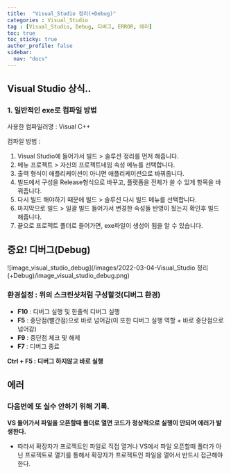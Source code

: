```yaml
---
title:  "Visual_Studio 정리(+Debug)"
categories : Visual_Studio
tag : [Visual_Studio, Debug, 디버그, ERROR, 에러]
toc: true
toc_sticky: true
author_profile: false
sidebar:
  nav: "docs"
---
```


## Visual Studio 상식..


### 1. 일반적인 exe로 컴파일 방법

사용한 컴파일러명 : Visual C++

컴파일 방법 : 

1. Visual Studio에 들어가서 빌드 > 솔루션 정리를 먼저 해줍니다.
2. 메뉴 프로젝트 > 자신의 프로젝트네임 속성 메뉴를 선택합니다.
3. 출력 형식이 애플리케이션이 아니면 애플리케이션으로 바꿔줍니다.
4. 빌드에서 구성을 Release형식으로 바꾸고, 플랫폼을 전체가 쓸 수 있게 항목을 바꿔줍니다.
5. 다시 빌드 해야하기 때문에 빌드 > 솔루션 다시 빌드 메뉴를 선택합니다.
6. 마지막으로 빌드 > 일괄 빌드 들어가서 변경한 속성들 반영이 됬는지 확인후 빌드 해줍니다.
7. 끝으로 프로젝트 폴더로 들어가면, exe파일이 생성이 됨을 알 수 있습니다.



## 중요! 디버그(Debug)

![image_visual_studio_debug](/images/2022-03-04-Visual_Studio 정리(+Debug)/image_visual_studio_debug.png)

### 환경설정 : 위의 스크린샷처럼 구성할것(디버그 환경)

* **F10** : 디버그 실행 및 한줄씩 디버그 실행
* **F5** : 중단점(빨간점)으로 바로 넘어감(이 또한 디버그 실행 역할 + 바로 중단점으로 넘어감)
* **F9** : 중단점 체크 및 해제
* **F7** : 디버그 종료

**Ctrl + F5 : 디버그 하지않고 바로 실행**



## 에러

### 다음번에 또 실수 안하기 위해 기록.

**VS 들어가서 파일을 오픈할때 폴더로 열면 코드가 정상적으로 실행이 안되며 에러가 발생한다.**

* 따라서 확장자가 프로젝트인 파일로 직접 열거나 VS에서 파일 오픈할때 폴더가 아닌 프로젝트로 열기를 통해서 확장자가 프로젝트인 파일을 열어서 반드시 접근해야한다.
